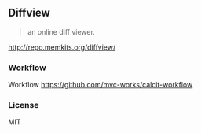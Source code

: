 
Diffview
----

> an online diff viewer.

http://repo.memkits.org/diffview/

### Workflow

Workflow https://github.com/mvc-works/calcit-workflow

### License

MIT
